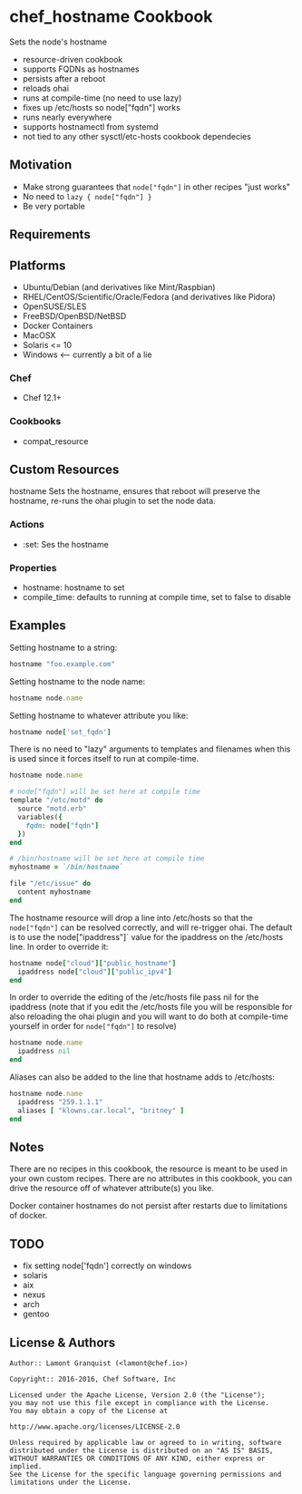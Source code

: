 # chef_hostname Cookbook

Sets the node's hostname

* resource-driven cookbook
* supports FQDNs as hostnames
* persists after a reboot
* reloads ohai
* runs at compile-time (no need to use lazy)
* fixes up /etc/hosts so node["fqdn"] works
* runs nearly everywhere
* supports hostnamectl from systemd
* not tied to any other sysctl/etc-hosts cookbook dependecies

## Motivation

* Make strong guarantees that `node["fqdn"]` in other recipes "just works"
* No need to `lazy { node["fqdn"] }`
* Be very portable

## Requirements

## Platforms
- Ubuntu/Debian (and derivatives like Mint/Raspbian)
- RHEL/CentOS/Scientific/Oracle/Fedora (and derivatives like Pidora)
- OpenSUSE/SLES
- FreeBSD/OpenBSD/NetBSD
- Docker Containers
- MacOSX
- Solaris <= 10
- Windows <-- currently a bit of a lie

### Chef
- Chef 12.1+

### Cookbooks
- compat_resource


## Custom Resources

hostname Sets the hostname, ensures that reboot will preserve the hostname, re-runs the ohai plugin to set the node data.

### Actions

- :set: Ses the hostname

### Properties

- hostname: hostname to set
- compile_time:  defaults to running at compile time, set to false to disable

## Examples

Setting hostname to a string:

```ruby
hostname "foo.example.com"
```

Setting hostname to the node name:

```ruby
hostname node.name
```

Setting hostname to whatever attribute you like:

```ruby
hostname node['set_fqdn']
```

There is no need to "lazy" arguments to templates and filenames when this is used since it forces itself to run at compile-time.

```ruby
hostname node.name

# node["fqdn"] will be set here at compile time
template "/etc/motd" do
  source "motd.erb"
  variables({
    fqdn: node["fqdn"]
  })
end

# /bin/hostname will be set here at compile time
myhostname = `/bin/hostname`

file "/etc/issue" do
  content myhostname
end
```

The hostname resource will drop a line into /etc/hosts so that the `node["fqdn"]` can be resolved correctly, and will re-trigger ohai.  The default is
to use the node["ipaddress"]` value for the ipaddress on the /etc/hosts line.  In order to override it:

```ruby
hostname node["cloud"]["public_hostname"]
  ipaddress node["cloud"]["public_ipv4"]
end
```

In order to override the editing of the /etc/hosts file pass nil for the ipaddress (note that if you edit the /etc/hosts file you will be responsible
for also reloading the ohai plugin and you will want to do both at compile-time yourself in order for `node["fqdn"]` to resolve)

```ruby
hostname node.name
  ipaddress nil
end
```

Aliases can also be added to the line that hostname adds to /etc/hosts:

```ruby
hostname node.name
  ipaddress "259.1.1.1"
  aliases [ "klowns.car.local", "britney" ]
end
```

## Notes

There are no recipes in this cookbook, the resource is meant to be used in your own custom recipes.  There are no attributes in this cookbook,
you can drive the resource off of whatever attribute(s) you like.

Docker container hostnames do not persist after restarts due to limitations of docker.

## TODO
- fix setting node['fqdn'] correctly on windows
- solaris
- aix
- nexus
- arch
- gentoo

## License & Authors

```
Author:: Lamont Granquist (<lamont@chef.io>)

Copyright:: 2016-2016, Chef Software, Inc

Licensed under the Apache License, Version 2.0 (the "License");
you may not use this file except in compliance with the License.
You may obtain a copy of the License at

http://www.apache.org/licenses/LICENSE-2.0

Unless required by applicable law or agreed to in writing, software
distributed under the License is distributed on an "AS IS" BASIS,
WITHOUT WARRANTIES OR CONDITIONS OF ANY KIND, either express or implied.
See the License for the specific language governing permissions and
limitations under the License.
```
